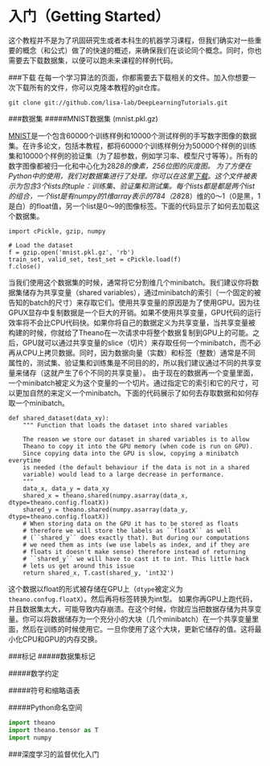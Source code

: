 入门（Getting Started）
======================

这个教程并不是为了巩固研究生或者本科生的机器学习课程，但我们确实对一些重要的概念（和公式）做了的快速的概述，来确保我们在谈论同个概念。同时，你也需要去下载数据集，以便可以跑未来课程的样例代码。

###下载
 在每一个学习算法的页面，你都需要去下载相关的文件。加入你想要一次下载所有的文件，你可以克隆本教程的git仓库。

	git clone git://github.com/lisa-lab/DeepLearningTutorials.git

###数据集
#####MNIST数据集
(mnist.pkl.gz)

 [MNIST](http://yann.lecun.com/exdb/mnist)是一个包含60000个训练样例和10000个测试样例的手写数字图像的数据集。在许多论文，包括本教程，都将60000个训练样例分为50000个样例的训练集和10000个样例的验证集（为了超参数，例如学习率、模型尺寸等等）。所有的数字图像都被归一化和中心化为28*28的像素，256位图的灰度图。
 为了方便在Python中的使用，我们对数据集进行了处理。你可以在这里[下载](http://deeplearning.net/data/mnist/mnist.pkl.gz)。这个文件被表示为包含3个lists的tuple：训练集、验证集和测试集。每个lists都是都是两个list的组合，一个list是有numpy的1维array表示的784（28*28）维的0～1（0是黑，1是白）的float值，另一个list是0～9的图像标签。下面的代码显示了如何去加载这个数据集。

	import cPickle, gzip, numpy

	# Load the dataset
	f = gzip.open('mnist.pkl.gz', 'rb')
	train_set, valid_set, test_set = cPickle.load(f)
	f.close()

 当我们使用这个数据集的时候，通常将它分割维几个minibatch。我们建议你将数据集储存为共享变量（shared variables），通过minibatch的索引（一个固定的被告知的batch的尺寸）来存取它们。使用共享变量的原因是为了使用GPU。因为往GPUX显存中复制数据是一个巨大的开销。如果不使用共享变量，GPU代码的运行效率将不会比CPU代码快。如果你将自己的数据定义为共享变量，当共享变量被构建的时候，你就给了Theano在一次请求中将整个数据复制到GPU上的可能。之后，GPU就可以通过共享变量的slice（切片）来存取任何一个minibatch，而不必再从CPU上拷贝数据。同时，因为数据向量（实数）和标签（整数）通常是不同属性的，测试集、验证集和训练集是不同目的的，所以我们建议通过不同的共享变量来储存（这就产生了6个不同的共享变量）。
 由于现在的数据再一个变量里面，一个minibatch被定义为这个变量的一个切片。通过指定它的索引和它的尺寸，可以更加自然的来定义一个minibatch。下面的代码展示了如何去存取数据和如何存取一个minibatch。

    def shared_dataset(data_xy):
        """ Function that loads the dataset into shared variables

        The reason we store our dataset in shared variables is to allow
        Theano to copy it into the GPU memory (when code is run on GPU).
        Since copying data into the GPU is slow, copying a minibatch everytime
        is needed (the default behaviour if the data is not in a shared
        variable) would lead to a large decrease in performance.
        """
        data_x, data_y = data_xy
        shared_x = theano.shared(numpy.asarray(data_x, dtype=theano.config.floatX))
        shared_y = theano.shared(numpy.asarray(data_y, dtype=theano.config.floatX))
        # When storing data on the GPU it has to be stored as floats
        # therefore we will store the labels as ``floatX`` as well
        # (``shared_y`` does exactly that). But during our computations
        # we need them as ints (we use labels as index, and if they are
        # floats it doesn't make sense) therefore instead of returning
        # ``shared_y`` we will have to cast it to int. This little hack
        # lets us get around this issue
        return shared_x, T.cast(shared_y, 'int32')

 这个数据以float的形式被存储在GPU上（`dtype`被定义为`theano.confug.floatX`）。然后再将标签转换为int型。
	如果你再GPU上跑代码，并且数据集太大，可能导致内存崩溃。在这个时候，你就应当把数据存储为共享变量。你可以将数据储存为一个充分小的大块（几个minibatch）在一个共享变量里面，然后在训练的时候使用它。一旦你使用了这个大块，更新它储存的值。这将最小化CPU和GPU的内存交换。


###标记
#####数据集标记

#####数学约定

#####符号和缩略语表

#####Python命名空间
```Python
import theano
import theano.tensor as T
import numpy
```

###深度学习的监督优化入门







